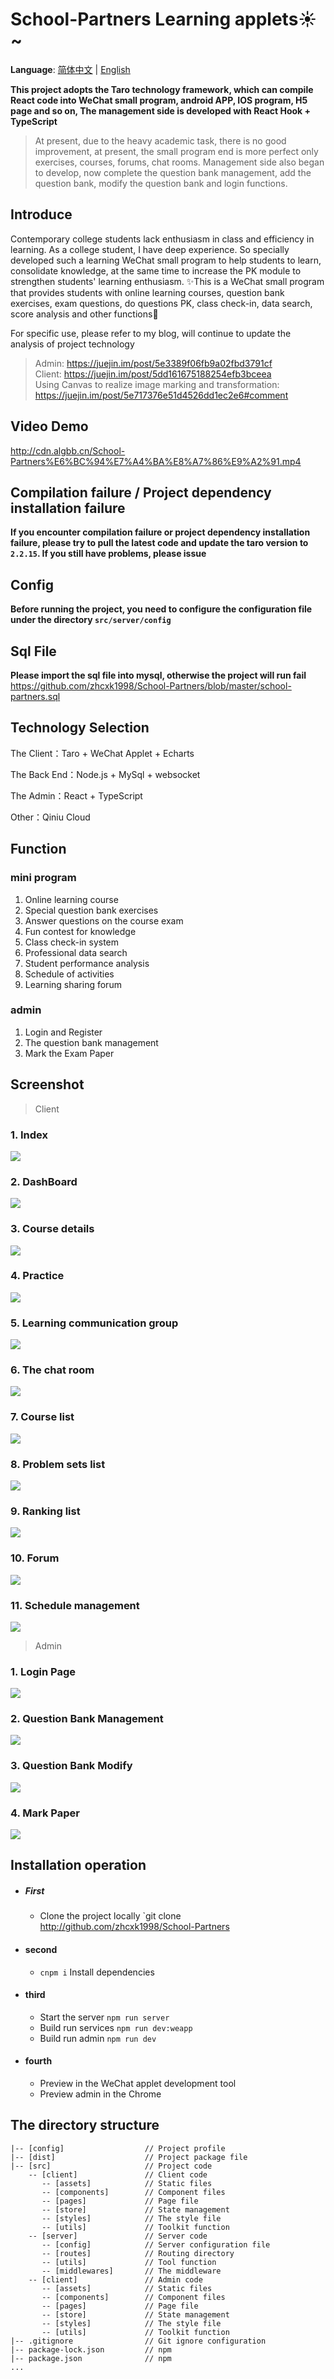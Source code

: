 # School-Partners Learning applets:sunny:~

**Language**: [简体中文](README-CH.md) | [English](README.md)

**This project adopts the Taro technology framework, which can compile React code into WeChat small program, android APP, IOS program, H5 page and so on, The management side is developed with React Hook + TypeScript**

> At present, due to the heavy academic task, there is no good improvement, at present, the small program end is more perfect only exercises, courses, forums, chat rooms. Management side also began to develop, now complete the question bank management, add the question bank, modify the question bank and login functions.

## Introduce
Contemporary college students lack enthusiasm in class and efficiency in learning. As a college student, I have deep experience. So specially developed such a learning WeChat small program to help students to learn, consolidate knowledge, at the same time to increase the PK module to strengthen students' learning enthusiasm. :sparkles:This is a WeChat small program that provides students with online learning courses, question bank exercises, exam questions, do questions PK, class check-in, data search, score analysis and other functions:pig:


For specific use, please refer to my blog, will continue to update the analysis of project technology
> Admin: https://juejin.im/post/5e3389f06fb9a02fbd3791cf  
> Client: https://juejin.im/post/5dd161675188254efb3bceea  
> Using Canvas to realize image marking and transformation: https://juejin.im/post/5e717376e51d4526dd1ec2e6#comment

## Video Demo
http://cdn.algbb.cn/School-Partners%E6%BC%94%E7%A4%BA%E8%A7%86%E9%A2%91.mp4

## Compilation failure / Project dependency installation failure

**If you encounter compilation failure or project dependency installation failure, please try to pull the latest code and update the taro version to `2.2.15`. If you still have problems, please issue**

## Config
**Before running the project, you need to configure the configuration file under the directory `src/server/config`**

## Sql File
**Please import the sql file into mysql, otherwise the project will run fail**
https://github.com/zhcxk1998/School-Partners/blob/master/school-partners.sql

## Technology Selection

The Client：Taro + WeChat Applet + Echarts

The Back End：Node.js + MySql + websocket

The Admin：React + TypeScript

Other：Qiniu Cloud

## Function
### mini program
1. Online learning course
2. Special question bank exercises
3. Answer questions on the course exam
4. Fun contest for knowledge
5. Class check-in system
6. Professional data search
7. Student performance analysis
8. Schedule of activities
9. Learning sharing forum

### admin
1. Login and Register
2. The question bank management
3. Mark the Exam Paper

## Screenshot

> Client
### 1. Index
![](http://cdn.algbb.cn/screenshots/index.png)

### 2. DashBoard
![](http://cdn.algbb.cn/screenshots/dashboard.png)

### 3. Course details
![](http://cdn.algbb.cn/screenshots/course.png)

### 4. Practice
![](http://cdn.algbb.cn/screenshots/exercise.png)

### 5. Learning communication group
![](http://cdn.algbb.cn/screenshots/contacts.png)

### 6. The chat room
![](http://cdn.algbb.cn/screenshots/chatroom.png)

### 7. Course list
![](http://cdn.algbb.cn/screenshots/courseList.png)

### 8. Problem sets list
![](http://cdn.algbb.cn/screenshots/exerciseList.png)

### 9. Ranking list
![](http://cdn.algbb.cn/screenshots/rank.png)

### 10. Forum
![](http://cdn.algbb.cn/screenshots/forumList.png)

### 11. Schedule management
![](http://cdn.algbb.cn/screenshots/schedule.png)

> Admin

### 1. Login Page
![](http://cdn.algbb.cn/screenshots/school-partners/管理端登录.png)

### 2. Question Bank Management
![](http://cdn.algbb.cn/screenshots/school-partners/题库管理.png)

### 3. Question Bank Modify
![](http://cdn.algbb.cn/screenshots/school-partners/修改题库.png)

### 4. Mark Paper
![](http://cdn.algbb.cn/screenshots/mark-paper.png)

## Installation operation

* ##### First
    * Clone the project locally `git clone http://github.com/zhcxk1998/School-Partners
* #### second
    * `cnpm i` Install dependencies
* #### third
    * Start the server `npm run server`
    * Build run services `npm run dev:weapp`
    * Build run admin `npm run dev`
* #### fourth
    * Preview in the WeChat applet development tool
    * Preview admin in the Chrome 

## The directory structure

    |-- [config]                  // Project profile
    |-- [dist]                    // Project package file
    |-- [src]                     // Project code
        -- [client]               // Client code
           -- [assets]            // Static files
           -- [components]        // Component files
           -- [pages]             // Page file
           -- [store]             // State management
           -- [styles]            // The style file
           -- [utils]             // Toolkit function
        -- [server]               // Server code
           -- [config]            // Server configuration file
           -- [routes]            // Routing directory
           -- [utils]             // Tool function
           -- [middlewares]       // The middleware
        -- [client]               // Admin code
           -- [assets]            // Static files
           -- [components]        // Component files
           -- [pages]             // Page file
           -- [store]             // State management
           -- [styles]            // The style file
           -- [utils]             // Toolkit function
    |-- .gitignore                // Git ignore configuration
    |-- package-lock.json         // npm
    |-- package.json              // npm
    ...
